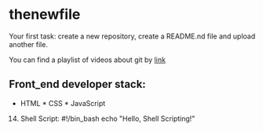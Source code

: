 # thenewfile
Your first task: create a new repository, create a README.nd file and upload another file.

You can find a playlist of videos about git by [link](https://www.youtube.com/watch?v=75QStdC3WgA)

## Front_end developer stack:

* HTML
﻿﻿* CSS
﻿﻿* JavaScript
14. Shell Script:
#!/bin_bash
echo "Hello, Shell Scripting!"

